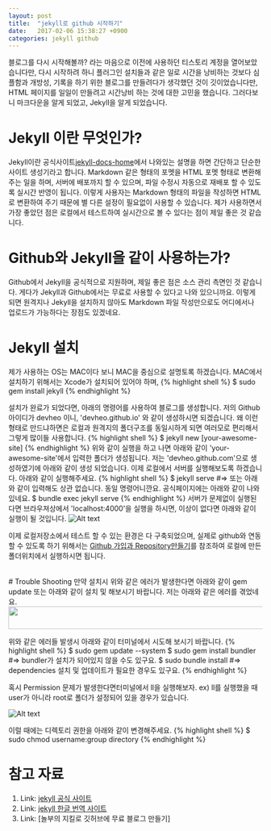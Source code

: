 ```yaml
---
layout: post
title:  "jekyll로 github 시작하기"
date:   2017-02-06 15:38:27 +0900
categories: jekyll github
---
```

블로그를 다시 시작해볼까? 라는 마음으로 이전에 사용하던 티스토리 계정을 열어보았습니다만, 다시 시작하려 하니 플러그인 설치들과 같은 일로 시간을 낭비하는 것보다 심플함과 개방성, 기록을 하기 위한 블로그를 만들려다가 생각했던 것이 깃이었습니다만, HTML 페이지를 일일이 만들려고 시간낭비 하는 것에 대한 고민을 했습니다. 그러다보니 마크다운을 알게 되었고, Jekyll을 알게 되었습니다.

# Jekyll 이란 무엇인가?
Jekyll이란 공식사이트[jekyll-docs-home]에서 나와있는 설명을 하면 간단하고 단순한 사이트 생성기라고 합니다. 
Markdown 같은 형태의 포멧을 HTML 포멧 형태로 변환해 주는 일을 하며, 서버에 배포까지 할 수 있으며, 파일 수정시 자동으로 재배포 할 수 있도록 실시간 반영이 됩니다.
이렇게 사용자는 Markdown 형태의 파일을 작성하면 HTML로 변환하여 주기 때문에 별 다른 설정이 필요없이 사용할 수 있습니다.
제가 사용하면서 가장 좋았던 점은 로컬에서 테스트하여 실시간으로 볼 수 있다는 점이 제일 좋은 것 같습니다.

# Github와 Jekyll을 같이 사용하는가?
Github에서 Jekyll을 공식적으로 지원하며, 제일 좋은 점은 소스 관리 측면인 것 같습니다. 게다가 Jekyll과 Github에서는 무료로 사용할 수 있다고 나와 있으니까요. 이렇게 되면 원격지나 Jekyll을 설치하지 않아도 Markdown 파일 작성만으로도 어디에서나 업로드가 가능하다는 장점도 있겠네요. 

# Jekyll 설치
제가 사용하는 OS는 MAC이다 보니 MAC을 중심으로 설명토록 하겠습니다.
MAC에서 설치하기 위해서는 Xcode가 설치되어 있어야 하며, 
{% highlight shell %}
$ sudo gem install jekyll
{% endhighlight %}

설치가 완료가 되었다면, 아래의 명령어를 사용하여 블로그를 생성합니다. 
저의 Github아이디가 devheo 이니, 'devheo.github.io' 와 같이 생성하시면 되겠습니다. 
왜 이런 형태로 만드냐하면은 로컬과 원격지의 폴더구조를 동일시하게 되면 여러모로 편리해서 그렇게 많이들 사용합니다.
{% highlight shell %}
$ jekyll new [your-awesome-site]
{% endhighlight %}
위와 같이 실행을 하고 나면 아래와 같이 'your-awesome-site'에서 입력한 폴더가 생성됩니다. 저는 'devheo.github.com'으로 생성하였기에 아래와 같이 생성 되었습니다. 
이제 로컬에서 서버를 실행해보도록 하겠습니다. 아래와 같이 실행해주세요.
{% highlight shell %}
$ jekyll serve
#=> 또는 아래와 같이 입력해도 상관 없습니다. 동일 명령어니깐요. 공식페이지에는 아래와 같이 나와있네요.
$ bundle exec jekyll serve
{% endhighlight %}
서버가 문제없이 실행된다면 브라우져상에서 'localhost:4000'을 실행을 하시면, 
이상이 없다면 아래와 같이 실행이 될 것입니다. 
![Alt text](https://c1.staticflickr.com/1/442/32719884816_c42db1b448_b.jpg, "web page")

이제 로컬저장소에서 테스트 할 수 있는 환경은 다 구축되었으며, 실제로 github와 연동할 수 있도록 하기 위해서는 [Github 가입과 Repository만들기][git-blog-register]를 참조하여 로컬에 만든 폴더위치에서 실행하시면 됩니다.

<br>
# Trouble Shooting
만약 설치시 위와 같은 에러가 발생한다면 아래와 같이 gem update 또는 아래와 같이 설치 및 해보시기 바랍니다. 
저는 아래와 같은 에러를 겪었네요.

<img src="https://c1.staticflickr.com/1/325/31945486473_0ad7feffb4_k.jpg" width="630" height="45"/>

위와 같은 에러들 발생시 아래와 같이 터미널에서 시도해 보시기 바랍니다. 
{% highlight shell %}
$ sudo gem update --system
$ sudo gem install bundler 
#=> bundler가 설치가 되어있지 않을 수도 있구요.
$ sudo bundle install 
#=> dependencies 설치 및 업데이트가 필요한 경우도 있구요.
{% endhighlight %}

혹시 Permission 문제가 발생한다면터미널에서 ll을 실행해보자.
ex) ll를 실행했을 때 user가 아니라 root로 폴더가 설정되어 있을 경우가 있습니다.

![Alt text](https://c1.staticflickr.com/1/566/31946506003_1c086a3d46_z.jpg, "Permission Problem")

이럴 때에는 디렉토리 권한을 아래와 같이 변경해주세요.
{% highlight shell %}
$ sudo chmod username:group directory 
{% endhighlight %}
<br>
# 참고 자료
1. Link: [jekyll 공식 사이트][jekyll-docs-home]
2. Link: [jekyll 한글 번역 사이트][jekyll-docs-kr]
3. Link: [놀부의 지킬로 깃허브에 무료 블로그 만들기]

[git-blog-register]: https://devheo.github.io/blog/test/pages/2017/02/03/git-register-page.html
[jekyll-docs-home]: https://jekyllrb.com/docs/home/
[jekyll-docs-kr]: https://jekyllrb-ko.github.io
[jekyll-docs-usage]: https://jekyllrb-ko.github.io/docs/usage/
[jekyll-docs-template]: https://jekyllrb-ko.github.io/docs/templates/
[jekyll-docs-documentation]: http://import.jekyllrb.com/docs/home/
[nolboo-jekyll-post]: https://nolboo.kim/blog/2013/10/15/free-blog-with-github-jekyll/

